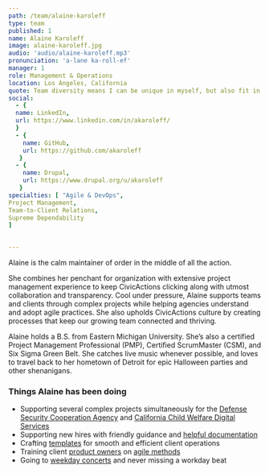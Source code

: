 ```yaml
---
path: /team/alaine-karoleff
type: team
published: 1
name: Alaine Karoleff
image: alaine-karoleff.jpg
audio: 'audio/alaine-karoleff.mp3'
pronunciation: 'a-lane ka-roll-ef'
manager: 1
role: Management & Operations
location: Los Angeles, California
quote: Team diversity means I can be unique in myself, but also fit in with the team.
social: 
  - {
  name: LinkedIn,
  url: https://www.linkedin.com/in/akaroleff/
  }
  - {
    name: GitHub,
    url: https://github.com/akaroleff
   }
  - {
    name: Drupal,
    url: https://www.drupal.org/u/akaroleff
   }
specialties: [ "Agile & DevOps",
Project Management,
Team-to-Client Relations,
Supreme Dependability
]

  
---
```


Alaine is the calm maintainer of order in the middle of all the action.
 
She combines her penchant for organization with extensive project management experience to keep CivicActions clicking along with utmost collaboration and transparency. Cool under pressure, Alaine supports teams and clients through complex projects while helping agencies understand and adopt agile practices. She also upholds CivicActions culture by creating processes that keep our growing team connected and thriving.
 
Alaine holds a B.S. from Eastern Michigan University. She’s also a certified Project Management Professional (PMP), Certified ScrumMaster (CSM), and Six Sigma Green Belt. She catches live music whenever possible, and loves to travel back to her hometown of Detroit for epic Halloween parties and other shenanigans.




### Things Alaine has been doing
* Supporting several complex projects simultaneously for the [Defense Security Cooperation Agency](https://civicactions.com/case-study/globalnet) and [California Child Welfare Digital Services](https://cwds.ca.gov/)
* Supporting new hires with friendly guidance and [helpful documentation](https://civicactions-handbook.readthedocs.io/en/latest/04-how-we-work/tools/harvest/)
* Crafting [templates](https://docs.google.com/document/d/1pmOruj_1PeSfmJtxzvjDy7KxTTJi0VS8D62WUrWjeSM/edit?usp=sharing) for smooth and efficient client operations
* Training client [product owners](https://docs.google.com/document/d/1vwsaJcODSWwevH4Qzz2XdsXaERutaSaBYYSvn5iY2tc/edit?usp=sharing) on [agile methods](https://www.agilegovleaders.org/academy/product-owner/)
* Going to [weekday concerts](https://www.youtube.com/watch?v=yA8iEvtjLlE) and never missing a workday beat
